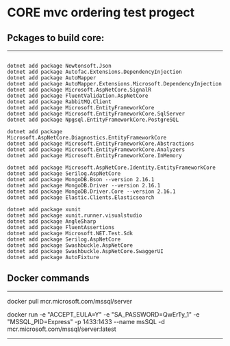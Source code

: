  # CORE mvc ordering test progect

## Pckages to build core:
-------------------------------------------------------

```

dotnet add package Newtonsoft.Json 
dotnet add package Autofac.Extensions.DependencyInjection
dotnet add package AutoMapper 
dotnet add package AutoMapper.Extensions.Microsoft.DependencyInjection 
dotnet add package Microsoft.AspNetCore.SignalR
dotnet add package FluentValidation.AspNetCore
dotnet add package RabbitMQ.Client
dotnet add package Microsoft.EntityFrameworkCore
dotnet add package Microsoft.EntityFrameworkCore.SqlServer
dotnet add package Npgsql.EntityFrameworkCore.PostgreSQL

dotnet add package Microsoft.AspNetCore.Diagnostics.EntityFrameworkCore 
dotnet add package Microsoft.EntityFrameworkCore.Abstractions 
dotnet add package Microsoft.EntityFrameworkCore.Analyzers 
dotnet add package Microsoft.EntityFrameworkCore.InMemory 

dotnet add package Microsoft.AspNetCore.Identity.EntityFrameworkCore 
dotnet add package Serilog.AspNetCore
dotnet add package MongoDB.Bson --version 2.16.1
dotnet add package MongoDB.Driver --version 2.16.1
dotnet add package MongoDB.Driver.Core --version 2.16.1
dotnet add package Elastic.Clients.Elasticsearch

dotnet add package xunit 
dotnet add package xunit.runner.visualstudio
dotnet add package AngleSharp 
dotnet add package FluentAssertions
dotnet add package Microsoft.NET.Test.Sdk
dotnet add package Serilog.AspNetCore
dotnet add package Swashbuckle.AspNetCore
dotnet add package Swashbuckle.AspNetCore.SwaggerUI
dotnet add package AutoFixture

```

## Docker commands
-------------------------------------------------------

docker pull mcr.microsoft.com/mssql/server

docker run -e "ACCEPT_EULA=Y" -e "SA_PASSWORD=QwErTy_1" -e "MSSQL_PID=Express" -p 1433:1433 --name msSQL -d
mcr.microsoft.com/mssql/server:latest

-------------------------------------------------------
